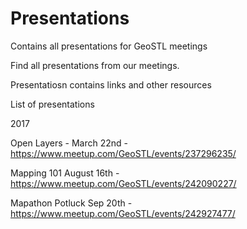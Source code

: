 # Presentations
Contains all presentations for GeoSTL meetings

Find all presentations from our meetings. 

Presentatiosn contains links and other resources


List of presentations 

2017

Open Layers - March 22nd - https://www.meetup.com/GeoSTL/events/237296235/

Mapping 101 August 16th -  https://www.meetup.com/GeoSTL/events/242090227/

Mapathon Potluck Sep 20th - https://www.meetup.com/GeoSTL/events/242927477/


